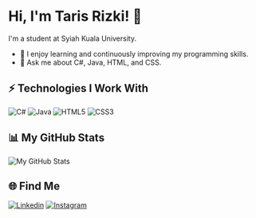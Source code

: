 # Hi, I'm Taris Rizki! 👋

I'm a student at Syiah Kuala University.

- 🌱 I enjoy learning and continuously improving my programming skills.
- 💬 Ask me about C#, Java, HTML, and CSS.

## ⚡ Technologies I Work With

![C#](https://img.shields.io/badge/-C%23-black?style=flat-square&logo=csharp)
![Java](https://img.shields.io/badge/-Java-black?style=flat-square&logo=java)
![HTML5](https://img.shields.io/badge/-HTML5-black?style=flat-square&logo=html5)
![CSS3](https://img.shields.io/badge/-CSS3-black?style=flat-square&logo=css3)

## 📊 My GitHub Stats

![My GitHub Stats](https://github-readme-stats.vercel.app/api?username=tarisrizki&show_icons=true&theme=radical)

## 🌐 Find Me

[![Linkedin](https://img.shields.io/badge/-LinkedIn-blue?style=flat-square&logo=Linkedin&logoColor=white&link=https://www.linkedin.com/in/m-taris-rizki-440b67210/)](https://www.linkedin.com/in/m-taris-rizki-440b67210/)
[![Instagram](https://img.shields.io/badge/-Instagram-purple?style=flat-square&logo=instagram&logoColor=white&link=https://www.instagram.com/tarisrizki/)](https://www.instagram.com/tarisrizki/)
